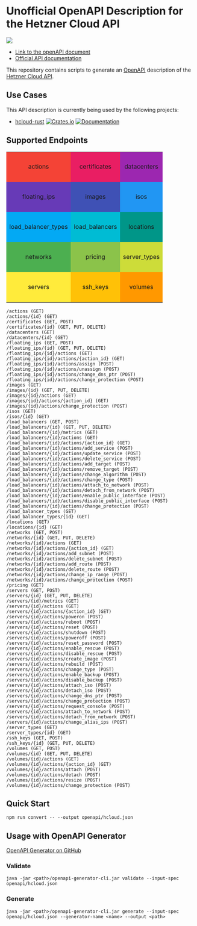 # Unofficial OpenAPI Description for the Hetzner Cloud API

![](https://github.com/MaximilianKoestler/hcloud-openapi/workflows/CI%20Build%20and%20OpenAPI%20Spec%20Generation/badge.svg)

- [Link to the openAPI document](openapi/hcloud.json)
- [Official API documentation](https://docs.hetzner.cloud/)

This repository contains scripts to generate an [OpenAPI](https://swagger.io/specification/) description of the [Hetzner Cloud API](https://docs.hetzner.cloud/).

## Use Cases
This API description is currently being used by the following projects:
- [hcloud-rust](https://github.com/HenningHolmDE/hcloud-rust)
  [![Crates.io](https://img.shields.io/crates/v/hcloud.svg)](https://crates.io/crates/hcloud)
  [![Documentation](https://docs.rs/hcloud/badge.svg)](https://docs.rs/hcloud/)

## Supported Endpoints
<table style="text-align: center">
  <tr height="80">
    <td style="background-color:#f44336">actions</td>
    <td style="background-color:#E91E63">certificates</td>
    <td style="background-color:#9C27B0">datacenters</td>
  </tr>
  <tr height="80">
    <td style="background-color:#673AB7">floating_ips</td>
    <td style="background-color:#3F51B5">images</td>
    <td style="background-color:#2196F3">isos</td>
  </tr>
  <tr height="80">
    <td style="background-color:#03A9F4">load_balancer_types</td>
    <td style="background-color:#00BCD4">load_balancers</td>
    <td style="background-color:#009688">locations</td>
  </tr>
  <tr height="80">
    <td style="background-color:#4CAF50">networks</td>
    <td style="background-color:#8BC34A">pricing</td>
    <td style="background-color:#CDDC39">server_types</td>
  </tr>
  <tr height="80">
    <td style="background-color:#FFEB3B">servers</td>
    <td style="background-color:#FFC107">ssh_keys</td>
    <td style="background-color:#FF9800">volumes</td>
  </tr>
</table>

```
/actions (GET)
/actions/{id} (GET)
/certificates (GET, POST)
/certificates/{id} (GET, PUT, DELETE)
/datacenters (GET)
/datacenters/{id} (GET)
/floating_ips (GET, POST)
/floating_ips/{id} (GET, PUT, DELETE)
/floating_ips/{id}/actions (GET)
/floating_ips/{id}/actions/{action_id} (GET)
/floating_ips/{id}/actions/assign (POST)
/floating_ips/{id}/actions/unassign (POST)
/floating_ips/{id}/actions/change_dns_ptr (POST)
/floating_ips/{id}/actions/change_protection (POST)
/images (GET)
/images/{id} (GET, PUT, DELETE)
/images/{id}/actions (GET)
/images/{id}/actions/{action_id} (GET)
/images/{id}/actions/change_protection (POST)
/isos (GET)
/isos/{id} (GET)
/load_balancers (GET, POST)
/load_balancers/{id} (GET, PUT, DELETE)
/load_balancers/{id}/metrics (GET)
/load_balancers/{id}/actions (GET)
/load_balancers/{id}/actions/{action_id} (GET)
/load_balancers/{id}/actions/add_service (POST)
/load_balancers/{id}/actions/update_service (POST)
/load_balancers/{id}/actions/delete_service (POST)
/load_balancers/{id}/actions/add_target (POST)
/load_balancers/{id}/actions/remove_target (POST)
/load_balancers/{id}/actions/change_algorithm (POST)
/load_balancers/{id}/actions/change_type (POST)
/load_balancers/{id}/actions/attach_to_network (POST)
/load_balancers/{id}/actions/detach_from_network (POST)
/load_balancers/{id}/actions/enable_public_interface (POST)
/load_balancers/{id}/actions/disable_public_interface (POST)
/load_balancers/{id}/actions/change_protection (POST)
/load_balancer_types (GET)
/load_balancer_types/{id} (GET)
/locations (GET)
/locations/{id} (GET)
/networks (GET, POST)
/networks/{id} (GET, PUT, DELETE)
/networks/{id}/actions (GET)
/networks/{id}/actions/{action_id} (GET)
/networks/{id}/actions/add_subnet (POST)
/networks/{id}/actions/delete_subnet (POST)
/networks/{id}/actions/add_route (POST)
/networks/{id}/actions/delete_route (POST)
/networks/{id}/actions/change_ip_range (POST)
/networks/{id}/actions/change_protection (POST)
/pricing (GET)
/servers (GET, POST)
/servers/{id} (GET, PUT, DELETE)
/servers/{id}/metrics (GET)
/servers/{id}/actions (GET)
/servers/{id}/actions/{action_id} (GET)
/servers/{id}/actions/poweron (POST)
/servers/{id}/actions/reboot (POST)
/servers/{id}/actions/reset (POST)
/servers/{id}/actions/shutdown (POST)
/servers/{id}/actions/poweroff (POST)
/servers/{id}/actions/reset_password (POST)
/servers/{id}/actions/enable_rescue (POST)
/servers/{id}/actions/disable_rescue (POST)
/servers/{id}/actions/create_image (POST)
/servers/{id}/actions/rebuild (POST)
/servers/{id}/actions/change_type (POST)
/servers/{id}/actions/enable_backup (POST)
/servers/{id}/actions/disable_backup (POST)
/servers/{id}/actions/attach_iso (POST)
/servers/{id}/actions/detach_iso (POST)
/servers/{id}/actions/change_dns_ptr (POST)
/servers/{id}/actions/change_protection (POST)
/servers/{id}/actions/request_console (POST)
/servers/{id}/actions/attach_to_network (POST)
/servers/{id}/actions/detach_from_network (POST)
/servers/{id}/actions/change_alias_ips (POST)
/server_types (GET)
/server_types/{id} (GET)
/ssh_keys (GET, POST)
/ssh_keys/{id} (GET, PUT, DELETE)
/volumes (GET, POST)
/volumes/{id} (GET, PUT, DELETE)
/volumes/{id}/actions (GET)
/volumes/{id}/actions/{action_id} (GET)
/volumes/{id}/actions/attach (POST)
/volumes/{id}/actions/detach (POST)
/volumes/{id}/actions/resize (POST)
/volumes/{id}/actions/change_protection (POST)
```

## Quick Start

```
npm run convert -- --output openapi/hcloud.json
```

## Usage with OpenAPI Generator

[OpenAPI Generator on GitHub](https://github.com/OpenAPITools/openapi-generator)

### Validate

```
java -jar <path>/openapi-generator-cli.jar validate --input-spec openapi/hcloud.json
```

### Generate

```
java -jar <path>/openapi-generator-cli.jar generate --input-spec openapi/hcloud.json --generator-name <name> --output <path>
```
